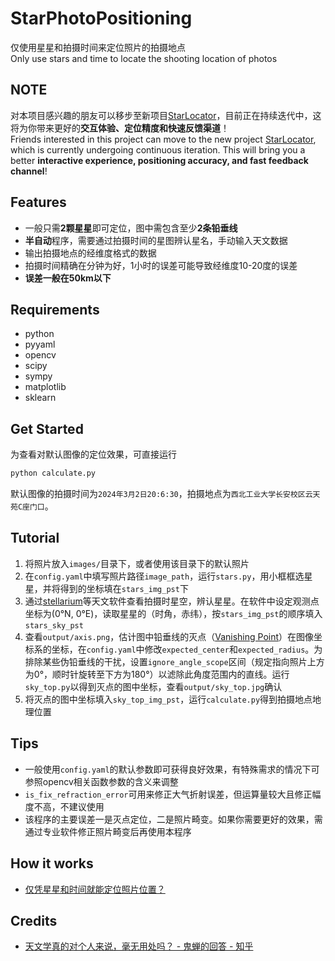 # StarPhotoPositioning
仅使用星星和拍摄时间来定位照片的拍摄地点  
Only use stars and time to locate the shooting location of photos  
## NOTE
对本项目感兴趣的朋友可以移步至新项目[StarLocator](https://github.com/BengbuGuards/StarLocator)，目前正在持续迭代中，这将为你带来更好的**交互体验、定位精度和快速反馈渠道**！  
Friends interested in this project can move to the new project [StarLocator](https://github.com/BengbuGuards/StarLocator), which is currently undergoing continuous iteration. This will bring you a better **interactive experience, positioning accuracy, and fast feedback channel**!
## Features
- 一般只需**2颗星星**即可定位，图中需包含至少**2条铅垂线**
- **半自动**程序，需要通过拍摄时间的星图辨认星名，手动输入天文数据
- 输出拍摄地点的经维度格式的数据
- 拍摄时间精确在分钟为好，1小时的误差可能导致经维度10-20度的误差
- **误差一般在50km以下**
## Requirements
- python
- pyyaml
- opencv
- scipy
- sympy
- matplotlib
- sklearn
## Get Started
为查看对默认图像的定位效果，可直接运行
```bash
python calculate.py
```
默认图像的拍摄时间为`2024年3月2日20:6:30`，拍摄地点为`西北工业大学长安校区云天苑C座门口`。
## Tutorial
1. 将照片放入`images/`目录下，或者使用该目录下的默认照片
2. 在`config.yaml`中填写照片路径`image_path`，运行`stars.py`，用小框框选星星，并将得到的坐标填在`stars_img_pst`下
3. 通过[stellarium](https://stellarium.org)等天文软件查看拍摄时星空，辨认星星。在软件中设定观测点坐标为(0°N, 0°E)，读取星星的（时角，赤纬），按`stars_img_pst`的顺序填入`stars_sky_pst`
4. 查看`output/axis.png`，估计图中铅垂线的灭点（[Vanishing Point](https://en.wikipedia.org/wiki/Vanishing_point)）在图像坐标系的坐标，在`config.yaml`中修改`expected_center`和`expected_radius`。为排除某些伪铅垂线的干扰，设置`ignore_angle_scope`区间（规定指向照片上方为0°，顺时针旋转至下方为180°）以滤除此角度范围内的直线。运行`sky_top.py`以得到灭点的图中坐标，查看`output/sky_top.jpg`确认
5. 将灭点的图中坐标填入`sky_top_img_pst`，运行`calculate.py`得到拍摄地点地理位置
## Tips
- 一般使用`config.yaml`的默认参数即可获得良好效果，有特殊需求的情况下可参照opencv相关函数参数的含义来调整
- `is_fix_refraction_error`可用来修正大气折射误差，但运算量较大且修正幅度不高，不建议使用
- 该程序的主要误差一是灭点定位，二是照片畸变。如果你需要更好的效果，需通过专业软件修正照片畸变后再使用本程序
## How it works
- [仅凭星星和时间就能定位照片位置？](https://caveallegory.cn/2024/04/%E4%BB%85%E5%87%AD%E6%98%9F%E6%98%9F%E5%92%8C%E6%97%B6%E9%97%B4%E5%B0%B1%E8%83%BD%E5%AE%9A%E4%BD%8D%E7%85%A7%E7%89%87%E4%BD%8D%E7%BD%AE%EF%BC%9F/)
## Credits
- [天文学真的对个人来说，毫无用处吗？ - 鬼蝉的回答 - 知乎](
https://www.zhihu.com/question/603566190/answer/3313965267)
